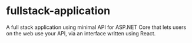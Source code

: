 # fullstack-application
A full stack application using minimal API for ASP.NET Core that lets users on the web use your API, via an interface written using React.
